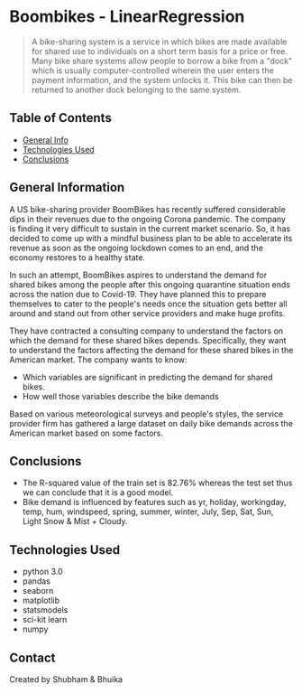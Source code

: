 # Boombikes - LinearRegression
> A bike-sharing system is a service in which bikes are made available for shared use to individuals on a short term basis for a price or free. Many bike share systems allow people to borrow a bike from a "dock" which is usually computer-controlled wherein the user enters the payment information, and the system unlocks it. This bike can then be returned to another dock belonging to the same system.


## Table of Contents
* [General Info](#general-information)
* [Technologies Used](#technologies-used)
* [Conclusions](#conclusions)


## General Information

A US bike-sharing provider BoomBikes has recently suffered considerable dips in their revenues due to the ongoing Corona pandemic. The company is finding it very difficult to sustain in the current market scenario. So, it has decided to come up with a mindful business plan to be able to accelerate its revenue as soon as the ongoing lockdown comes to an end, and the economy restores to a healthy state. 

In such an attempt, BoomBikes aspires to understand the demand for shared bikes among the people after this ongoing quarantine situation ends across the nation due to Covid-19. They have planned this to prepare themselves to cater to the people's needs once the situation gets better all around and stand out from other service providers and make huge profits.

They have contracted a consulting company to understand the factors on which the demand for these shared bikes depends. Specifically, they want to understand the factors affecting the demand for these shared bikes in the American market. The company wants to know:

* Which variables are significant in predicting the demand for shared bikes.
* How well those variables describe the bike demands
  
Based on various meteorological surveys and people's styles, the service provider firm has gathered a large dataset on daily bike demands across the American market based on some factors. 


## Conclusions
- The R-squared value of the train set is 82.76% whereas the test set thus we can conclude that it is a good model.
- Bike demand is influenced by features such as yr, holiday, workingday, temp, hum, windspeed, spring, summer, winter, July, Sep, Sat, Sun, Light Snow & Mist + Cloudy.


## Technologies Used
- python 3.0
- pandas
- seaborn
- matplotlib
- statsmodels
- sci-kit learn
- numpy


## Contact
Created by Shubham & Bhuika
